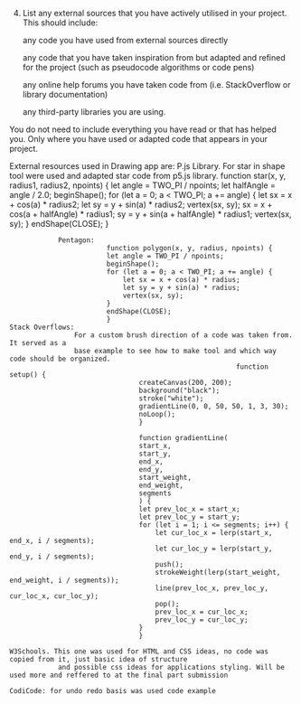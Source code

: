 4. List any external sources that you have actively utilised in your project. 
This should include:

    any code you have used from external sources directly

    any code that you have taken inspiration from 
    but adapted and refined for the project (such as pseudocode algorithms or code pens)

    any online help forums you have taken code from (i.e. StackOverflow or library documentation)

    any third-party libraries you are using.

You do not need to include everything you have read or that has helped you. 
Only where you have used or adapted code that appears in your project.

External resources used in Drawing app are:
    P.js Library.
            For star in shape tool were used and adapted star code from p5.js library.
                function star(x, y, radius1, radius2, npoints) {
                                let angle = TWO_PI / npoints;
                                let halfAngle = angle / 2.0;
                                beginShape();
                                for (let a = 0; a < TWO_PI; a += angle) {
                                    let sx = x + cos(a) * radius2;
                                    let sy = y + sin(a) * radius2;
                                    vertex(sx, sy);
                                    sx = x + cos(a + halfAngle) * radius1;
                                    sy = y + sin(a + halfAngle) * radius1;
                                    vertex(sx, sy);
                                }
                                endShape(CLOSE);
                                }

                Pentagon:
                            function polygon(x, y, radius, npoints) {
                            let angle = TWO_PI / npoints;
                            beginShape();
                            for (let a = 0; a < TWO_PI; a += angle) {
                                let sx = x + cos(a) * radius;
                                let sy = y + sin(a) * radius;
                                vertex(sx, sy);
                            }
                            endShape(CLOSE);
                            }
    Stack Overflows:
                    For a custom brush direction of a code was taken from. It served as a 
                    base example to see how to make tool and which way code should be organized.
                                                            function setup() {
                                    createCanvas(200, 200);
                                    background("black");
                                    stroke("white");
                                    gradientLine(0, 0, 50, 50, 1, 3, 30);
                                    noLoop();
                                    }

                                    function gradientLine(
                                    start_x,
                                    start_y,
                                    end_x,
                                    end_y,
                                    start_weight,
                                    end_weight,
                                    segments
                                    ) {
                                    let prev_loc_x = start_x;
                                    let prev_loc_y = start_y;
                                    for (let i = 1; i <= segments; i++) {
                                        let cur_loc_x = lerp(start_x, end_x, i / segments);
                                        let cur_loc_y = lerp(start_y, end_y, i / segments);
                                        push();
                                        strokeWeight(lerp(start_weight, end_weight, i / segments));
                                        line(prev_loc_x, prev_loc_y, cur_loc_x, cur_loc_y);
                                        pop();
                                        prev_loc_x = cur_loc_x;
                                        prev_loc_y = cur_loc_y;
                                    }
                                    }

    W3Schools. This one was used for HTML and CSS ideas, no code was copied from it, just basic idea of structure
                and possible css ideas for applications styling. Will be used more and reffered to at the final part submission

    CodiCode: for undo redo basis was used code example
    